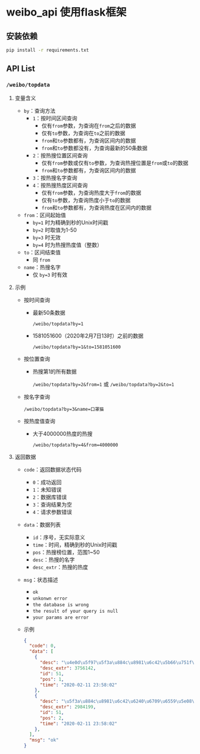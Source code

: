
# weibo_api 使用flask框架

## 安装依赖

``` bash
pip install -r requirements.txt
```

## API List

### `/weibo/topdata`

1. 变量含义
    - `by`：查询方法
      - `1`：按时间区间查询
        - 仅有`from`参数，为查询在`from`之后的数据
        - 仅有`to`参数，为查询在`to`之前的数据
        - `from`和`to`参数都有，为查询区间内的数据
        - `from`和`to`参数都没有，为查询最新的50条数据
      - `2`：按热搜位置区间查询
        - 仅有`from`参数或仅有`to`参数，为查询热搜位置是`from`或`to`的数据
        - `from`和`to`参数都有，为查询区间内的数据
      - `3`：按热搜名字查询
      - `4`：按热搜热度区间查询
        - 仅有`from`参数，为查询热度大于`from`的数据
        - 仅有`to`参数，为查询热度小于`to`的数据
        - `from`和`to`参数都有，为查询热度在区间内的数据
    - `from`：区间起始值
      - `by=1` 时为精确到秒的Unix时间戳
      - `by=2` 时取值为1-50
      - `by=3` 时无效
      - `by=4` 时为热搜热度值（整数）
    - `to`：区间结束值
      - 同 `from`
    - `name`：热搜名字
      - 仅 `by=3` 时有效

2. 示例
    - 按时间查询
      - 最新50条数据

        `/weibo/topdata?by=1`

      - 1581051600（2020年2月7日13时）之前的数据

        `/weibo/topdata?by=1&to=1581051600`

    - 按位置查询
      - 热搜第1的所有数据

        `/weibo/topdata?by=2&from=1` 或 `/weibo/topdata?by=2&to=1`

    - 按名字查询

      `/weibo/topdata?by=3&name=口罩猫`

    - 按热度值查询
      - 大于4000000热度的热搜

        `/weibo/topdata?by=4&from=4000000`

3. 返回数据
    - `code`：返回数据状态代码
      - `0`：成功返回
      - `1`：未知错误
      - `2`：数据库错误
      - `3`：查询结果为空
      - `4`：请求参数错误
    - `data`：数据列表
      - `id`：序号，无实际意义
      - `time`：时间，精确到秒的Unix时间戳
      - `pos`：热搜榜位置，范围1~50
      - `desc`：热搜的名字
      - `desc_extr`：热搜的热度
    - `msg`：状态描述
      - `ok`
      - `unkonwn error`
      - `the database is wrong`
      - `the result of your query is null`
      - `your params are error`
    - 示例

      ```json
      {
        "code": 0,
        "data": [
          {
            "desc": "\u4e0d\u5f97\u5f3a\u884c\u8981\u6c42\u5b66\u751f\u6bcf\u5929\u4e0a\u7f51\u6253\u5361",
            "desc_extr": 3756142,
            "id": 51,
            "pos": 1,
            "time": "2020-02-11 23:58:02"
          },
          {
            "desc": "\u5f3a\u884c\u8981\u6c42\u6240\u6709\u6559\u5e08\u5f55\u64ad\u8bfe\u7a0b\u5fc5\u987b\u5236\u6b62",
            "desc_extr": 2984199,
            "id": 51,
            "pos": 2,
            "time": "2020-02-11 23:58:02"
          },
        ],
        "msg": "ok"
      }
      ```
